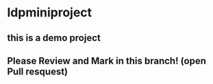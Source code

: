 # ldpminiproject
## this is a demo project
## Please Review and Mark in this branch! (open Pull resquest)
